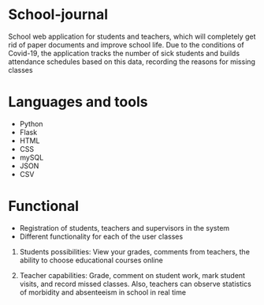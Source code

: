 # School-journal
School web application for students and teachers, which will completely get rid of paper documents and improve school life.
Due to the conditions of Covid-19, the application tracks the number of sick students and builds attendance schedules based on this data, recording the reasons for missing classes
# Languages and tools
- Python
- Flask
- HTML
- CSS
- mySQL
- JSON
- CSV
# Functional
- Registration of students, teachers and supervisors in the system
- Different functionality for each of the user classes
1) Students possibilities:
  View your grades, comments from teachers, the ability to choose educational courses online
  
2) Teacher capabilities:
Grade, comment on student work, mark student visits, and record missed classes.
Also, teachers can observe statistics of morbidity and absenteeism in school in real time

